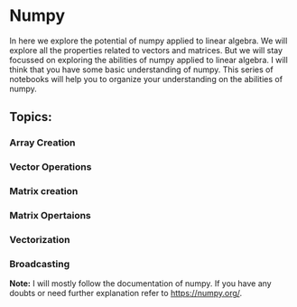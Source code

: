 # Numpy
In here we explore the potential of numpy applied to linear algebra. We will explore all the properties related to vectors and matrices. But we will stay focussed on exploring the abilities of numpy applied to linear algebra. I will think that you have some basic understanding of numpy. This series of notebooks will help you to organize your understanding on the abilities of numpy. 
## Topics:
### Array Creation
### Vector Operations
### Matrix creation
### Matrix Opertaions
### Vectorization
### Broadcasting

**Note:** I will mostly follow the documentation of numpy. If you have any doubts or need further explanation refer to https://numpy.org/.

